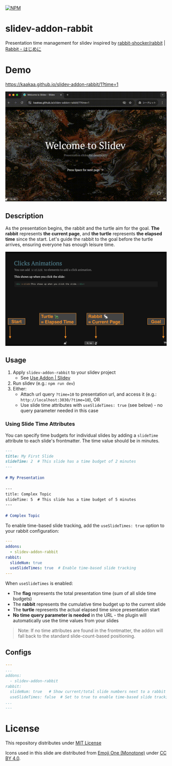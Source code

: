[![NPM](https://img.shields.io/npm/v/slidev-addon-rabbit)](https://www.npmjs.com/package/slidev-addon-rabbit)
# slidev-addon-rabbit

Presentation time management for slidev inspired by [rabbit\-shocker/rabbit](https://github.com/rabbit-shocker/rabbit/) | [Rabbit \- はじめに](https://rabbit-shocker.org/ja/)

# Demo

https://kaakaa.github.io/slidev-addon-rabbit/1?time=1

![](./assets/screen.gif)

## Description

As the presentation begins, the rabbit and the turtle aim for the goal. **The rabbit** represents **the current page**, and **the turtle** represents **the elapsed time** since the start. Let's guide the rabbit to the goal before the turtle arrives, ensuring everyone has enough leisure time.

![](./assets/description.png)

## Usage

1. Apply `slidev-addon-rabbit` to your slidev project
   - See [Use Addon \| Slidev](https://sli.dev/addons/use.html)
2. Run slidev (e.g.: `npm run dev`)
3. Either:
   - Attach url query `?time=10` to presentation url, and access it (e.g.: `http://localhost:3030/?time=10`), OR
   - Use slide time attributes with `useSlideTimes: true` (see below) - no query parameter needed in this case

### Using Slide Time Attributes

You can specify time budgets for individual slides by adding a `slideTime` attribute to each slide's frontmatter. The time value should be in minutes.

```md
---
title: My First Slide
slideTime: 2  # This slide has a time budget of 2 minutes
---

# My Presentation

---
title: Complex Topic
slideTime: 5  # This slide has a time budget of 5 minutes
---

# Complex Topic
```

To enable time-based slide tracking, add the `useSlideTimes: true` option to your rabbit configuration:

```yaml
---
addons:
  - slidev-addon-rabbit
rabbit:
  slideNum: true
  useSlideTimes: true  # Enable time-based slide tracking
---
```

When `useSlideTimes` is enabled:

- The **flag** represents the total presentation time (sum of all slide time budgets)
- The **rabbit** represents the cumulative time budget up to the current slide
- The **turtle** represents the actual elapsed time since presentation start
- **No time query parameter is needed** in the URL - the plugin will automatically use the time values from your slides

> Note: If no time attributes are found in the frontmatter, the addon will fall back to the standard slide-count-based positioning.

## Configs

```yaml
---
...
addons:
  - slidev-addon-rabbit
rabbit:
  slideNum: true   # Show current/total slide numbers next to a rabbit icon
  useSlideTimes: false  # Set to true to enable time-based slide tracking (default: false)
...
---
```

# License

This repository distributes under [MIT License](./LICENSE)

Icons used in this slide are distributed from [Emoji One \(Monotone\)](https://icon-sets.iconify.design/emojione-monotone/) under [CC BY 4.0](https://creativecommons.org/licenses/by/4.0/deed.ja).

